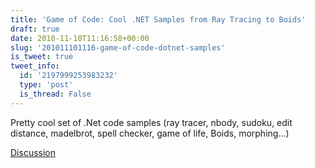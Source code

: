 ```yaml
---
title: 'Game of Code: Cool .NET Samples from Ray Tracing to Boids'
draft: true
date: 2010-11-10T11:16:58+00:00
slug: '201011101116-game-of-code-dotnet-samples'
is_tweet: true
tweet_info:
  id: '2197999253983232'
  type: 'post'
  is_thread: False
---
```




Pretty cool set of .Net code samples (ray tracer, nbody, sudoku, edit distance, madelbrot, spell checker, game of life, Boids, morphing...)

[Discussion](https://x.com/sytelus/status/2197999253983232)

